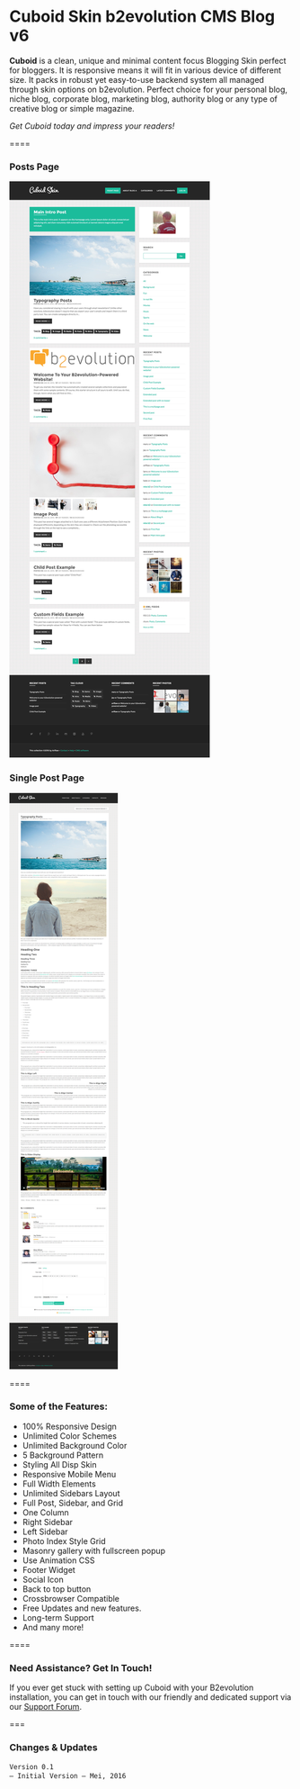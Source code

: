 # Cuboid Skin b2evolution CMS Blog v6

**Cuboid** is a clean, unique and minimal content focus Blogging Skin perfect for bloggers. It is responsive means it will fit in various device of different size. It packs in robust yet easy-to-use backend system all managed through skin options on b2evolution. Perfect choice for your personal blog, niche blog, corporate blog, marketing blog, authority blog or any type of creative blog or simple magazine.

*Get Cuboid today and impress your readers!*

====
### Posts Page

![disp=posts](skinshot_posts.jpg)

### Single Post Page

![disp=single](skinshot_single.png)

====

### Some of the Features:

- 100% Responsive Design
- Unlimited Color Schemes
- Unlimited Background Color
- 5 Background Pattern
- Styling All Disp Skin
- Responsive Mobile Menu
- Full Width Elements
- Unlimited Sidebars Layout
- Full Post, Sidebar, and Grid
- One Column
- Right Sidebar
- Left Sidebar
- Photo Index Style Grid
- Masonry gallery with fullscreen popup
- Use Animation CSS
- Footer Widget
- Social Icon
- Back to top button
- Crossbrowser Compatible
- Free Updates and new features.
- Long-term Support
- And many more!

====

### Need Assistance? Get In Touch!

If you ever get stuck with setting up Cuboid with your B2evolution installation, you can get in touch with our friendly and dedicated support via our [Support Forum](http://forums.b2evolution.net/).

===

### Changes & Updates

```
Version 0.1
– Initial Version – Mei, 2016
```
